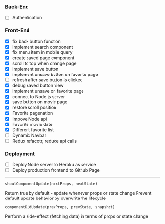 ### Back-End

- [ ] Authentication

### Front-End

- [x] fix back button function
- [x] implement search component
- [x] fix menu item in mobile query
- [x] create saved page component
- [x] scroll to top when change page
- [x] implement save button
- [x] implement unsave button on favorite page
- [ ] ~~refresh after save button is clicked~~
- [x] debug saved button view
- [x] implement unsave on favorite page
- [x] connect to Node.js server
- [x] save button on movie page
- [x] restore scroll position
- [x] Favorite pagenation
- [x] Impove Node api
- [x] Favorite movie date
- [x] Different favorite list
- [ ] Dynamic Navbar
- [ ] Redux refacotr, reduce api calls

### Deployment

- [ ] Deploy Node server to Heroku as service
- [ ] Deploy production frontend to Github Page

---

`shoulComponentUpdate(nextProps, nextState)`

Return true by default - update whenever props or state change
Prevent default update behavior by overwrite the lifecycle

`componentDidUpdate(prevProps, prevState, snapshot)`

Perform a side-effect (fetching data) in terms of props or state change
